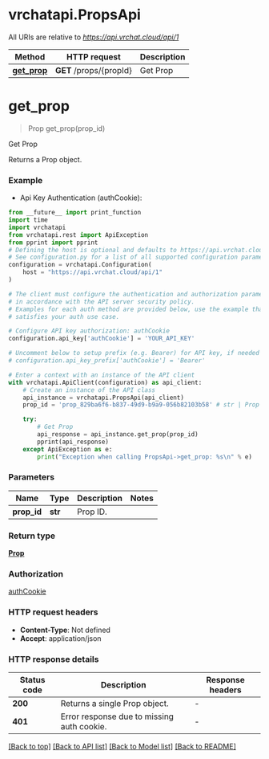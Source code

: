 # vrchatapi.PropsApi

All URIs are relative to *https://api.vrchat.cloud/api/1*

Method | HTTP request | Description
------------- | ------------- | -------------
[**get_prop**](PropsApi.md#get_prop) | **GET** /props/{propId} | Get Prop


# **get_prop**
> Prop get_prop(prop_id)

Get Prop

Returns a Prop object.

### Example

* Api Key Authentication (authCookie):
```python
from __future__ import print_function
import time
import vrchatapi
from vrchatapi.rest import ApiException
from pprint import pprint
# Defining the host is optional and defaults to https://api.vrchat.cloud/api/1
# See configuration.py for a list of all supported configuration parameters.
configuration = vrchatapi.Configuration(
    host = "https://api.vrchat.cloud/api/1"
)

# The client must configure the authentication and authorization parameters
# in accordance with the API server security policy.
# Examples for each auth method are provided below, use the example that
# satisfies your auth use case.

# Configure API key authorization: authCookie
configuration.api_key['authCookie'] = 'YOUR_API_KEY'

# Uncomment below to setup prefix (e.g. Bearer) for API key, if needed
# configuration.api_key_prefix['authCookie'] = 'Bearer'

# Enter a context with an instance of the API client
with vrchatapi.ApiClient(configuration) as api_client:
    # Create an instance of the API class
    api_instance = vrchatapi.PropsApi(api_client)
    prop_id = 'prop_829ba6f6-b837-49d9-b9a9-056b82103b58' # str | Prop ID.

    try:
        # Get Prop
        api_response = api_instance.get_prop(prop_id)
        pprint(api_response)
    except ApiException as e:
        print("Exception when calling PropsApi->get_prop: %s\n" % e)
```

### Parameters

Name | Type | Description  | Notes
------------- | ------------- | ------------- | -------------
 **prop_id** | **str**| Prop ID. | 

### Return type

[**Prop**](Prop.md)

### Authorization

[authCookie](../README.md#authCookie)

### HTTP request headers

 - **Content-Type**: Not defined
 - **Accept**: application/json

### HTTP response details
| Status code | Description | Response headers |
|-------------|-------------|------------------|
**200** | Returns a single Prop object. |  -  |
**401** | Error response due to missing auth cookie. |  -  |

[[Back to top]](#) [[Back to API list]](../README.md#documentation-for-api-endpoints) [[Back to Model list]](../README.md#documentation-for-models) [[Back to README]](../README.md)

